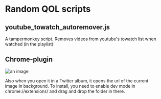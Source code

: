 # Random QOL scripts


## youtube_towatch_autoremover.js
A tampermonkey script. Removes videos from youtube's towatch list when watched (in the playlist)

## Chrome-plugin
![an image](https://kosshi.fi/u/BGtn.png)

Also when you open it in a Twitter album, it opens the url of the current image in background. 
To install, you need to enable dev mode in chrome://extensions/ and drag and drop the folder in there.
